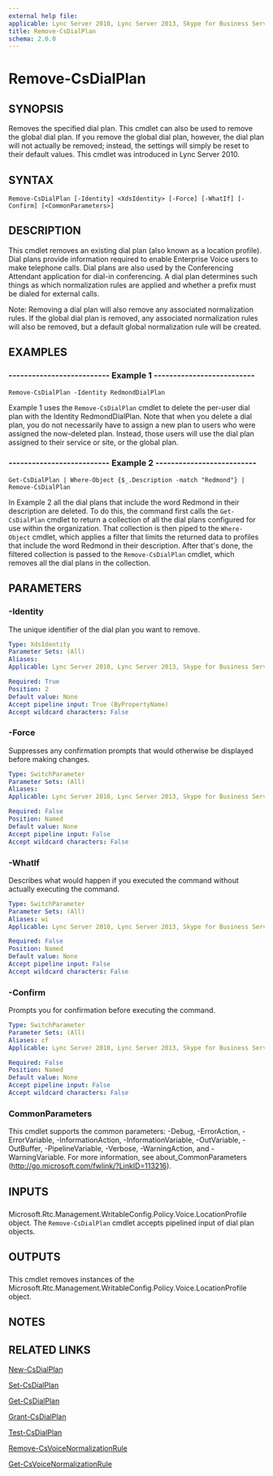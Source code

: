 ```yaml
---
external help file: 
applicable: Lync Server 2010, Lync Server 2013, Skype for Business Server 2015, Skype for Business Server 2019
title: Remove-CsDialPlan
schema: 2.0.0
---
```


# Remove-CsDialPlan

## SYNOPSIS
Removes the specified dial plan.
This cmdlet can also be used to remove the global dial plan.
If you remove the global dial plan, however, the dial plan will not actually be removed; instead, the settings will simply be reset to their default values.
This cmdlet was introduced in Lync Server 2010.


## SYNTAX

```
Remove-CsDialPlan [-Identity] <XdsIdentity> [-Force] [-WhatIf] [-Confirm] [<CommonParameters>]
```

## DESCRIPTION
This cmdlet removes an existing dial plan (also known as a location profile).
Dial plans provide information required to enable Enterprise Voice users to make telephone calls.
Dial plans are also used by the Conferencing Attendant application for dial-in conferencing.
A dial plan determines such things as which normalization rules are applied and whether a prefix must be dialed for external calls.

Note: Removing a dial plan will also remove any associated normalization rules.
If the global dial plan is removed, any associated normalization rules will also be removed, but a default global normalization rule will be created.


## EXAMPLES

### -------------------------- Example 1 --------------------------
```
Remove-CsDialPlan -Identity RedmondDialPlan
```

Example 1 uses the `Remove-CsDialPlan` cmdlet to delete the per-user dial plan with the Identity RedmondDialPlan.
Note that when you delete a dial plan, you do not necessarily have to assign a new plan to users who were assigned the now-deleted plan.
Instead, those users will use the dial plan assigned to their service or site, or the global plan.


### -------------------------- Example 2 --------------------------
```
Get-CsDialPlan | Where-Object {$_.Description -match "Redmond"} | Remove-CsDialPlan
```

In Example 2 all the dial plans that include the word Redmond in their description are deleted.
To do this, the command first calls the `Get-CsDialPlan` cmdlet to return a collection of all the dial plans configured for use within the organization.
That collection is then piped to the `Where-Object` cmdlet, which applies a filter that limits the returned data to profiles that include the word Redmond in their description.
After that's done, the filtered collection is passed to the `Remove-CsDialPlan` cmdlet, which removes all the dial plans in the collection.


## PARAMETERS

### -Identity
The unique identifier of the dial plan you want to remove.

```yaml
Type: XdsIdentity
Parameter Sets: (All)
Aliases: 
Applicable: Lync Server 2010, Lync Server 2013, Skype for Business Server 2015, Skype for Business Server 2019

Required: True
Position: 2
Default value: None
Accept pipeline input: True (ByPropertyName)
Accept wildcard characters: False
```

### -Force
Suppresses any confirmation prompts that would otherwise be displayed before making changes.

```yaml
Type: SwitchParameter
Parameter Sets: (All)
Aliases: 
Applicable: Lync Server 2010, Lync Server 2013, Skype for Business Server 2015, Skype for Business Server 2019

Required: False
Position: Named
Default value: None
Accept pipeline input: False
Accept wildcard characters: False
```

### -WhatIf
Describes what would happen if you executed the command without actually executing the command.

```yaml
Type: SwitchParameter
Parameter Sets: (All)
Aliases: wi
Applicable: Lync Server 2010, Lync Server 2013, Skype for Business Server 2015, Skype for Business Server 2019

Required: False
Position: Named
Default value: None
Accept pipeline input: False
Accept wildcard characters: False
```

### -Confirm
Prompts you for confirmation before executing the command.

```yaml
Type: SwitchParameter
Parameter Sets: (All)
Aliases: cf
Applicable: Lync Server 2010, Lync Server 2013, Skype for Business Server 2015, Skype for Business Server 2019

Required: False
Position: Named
Default value: None
Accept pipeline input: False
Accept wildcard characters: False
```

### CommonParameters
This cmdlet supports the common parameters: -Debug, -ErrorAction, -ErrorVariable, -InformationAction, -InformationVariable, -OutVariable, -OutBuffer, -PipelineVariable, -Verbose, -WarningAction, and -WarningVariable. For more information, see about_CommonParameters (http://go.microsoft.com/fwlink/?LinkID=113216).

## INPUTS

###  
Microsoft.Rtc.Management.WritableConfig.Policy.Voice.LocationProfile object.
The `Remove-CsDialPlan` cmdlet accepts pipelined input of dial plan objects.

## OUTPUTS

###  
This cmdlet removes instances of the Microsoft.Rtc.Management.WritableConfig.Policy.Voice.LocationProfile object.

## NOTES

## RELATED LINKS

[New-CsDialPlan](New-CsDialPlan.md)

[Set-CsDialPlan](Set-CsDialPlan.md)

[Get-CsDialPlan](Get-CsDialPlan.md)

[Grant-CsDialPlan](Grant-CsDialPlan.md)

[Test-CsDialPlan](Test-CsDialPlan.md)

[Remove-CsVoiceNormalizationRule](Remove-CsVoiceNormalizationRule.md)

[Get-CsVoiceNormalizationRule](Get-CsVoiceNormalizationRule.md)

